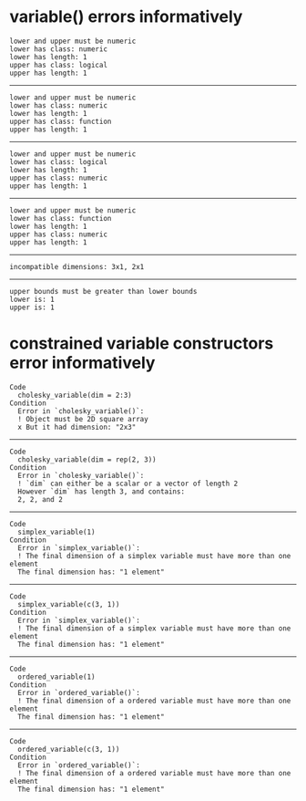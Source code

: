 # variable() errors informatively

    lower and upper must be numeric
    lower has class: numeric
    lower has length: 1
    upper has class: logical
    upper has length: 1

---

    lower and upper must be numeric
    lower has class: numeric
    lower has length: 1
    upper has class: function
    upper has length: 1

---

    lower and upper must be numeric
    lower has class: logical
    lower has length: 1
    upper has class: numeric
    upper has length: 1

---

    lower and upper must be numeric
    lower has class: function
    lower has length: 1
    upper has class: numeric
    upper has length: 1

---

    incompatible dimensions: 3x1, 2x1

---

    upper bounds must be greater than lower bounds
    lower is: 1
    upper is: 1

# constrained variable constructors error informatively

    Code
      cholesky_variable(dim = 2:3)
    Condition
      Error in `cholesky_variable()`:
      ! Object must be 2D square array
      x But it had dimension: "2x3"

---

    Code
      cholesky_variable(dim = rep(2, 3))
    Condition
      Error in `cholesky_variable()`:
      ! `dim` can either be a scalar or a vector of length 2
      However `dim` has length 3, and contains:
      2, 2, and 2

---

    Code
      simplex_variable(1)
    Condition
      Error in `simplex_variable()`:
      ! The final dimension of a simplex variable must have more than one element
      The final dimension has: "1 element"

---

    Code
      simplex_variable(c(3, 1))
    Condition
      Error in `simplex_variable()`:
      ! The final dimension of a simplex variable must have more than one element
      The final dimension has: "1 element"

---

    Code
      ordered_variable(1)
    Condition
      Error in `ordered_variable()`:
      ! The final dimension of a ordered variable must have more than one element
      The final dimension has: "1 element"

---

    Code
      ordered_variable(c(3, 1))
    Condition
      Error in `ordered_variable()`:
      ! The final dimension of a ordered variable must have more than one element
      The final dimension has: "1 element"

